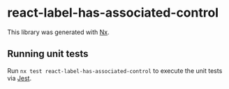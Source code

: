# react-label-has-associated-control

This library was generated with [Nx](https://nx.dev).

## Running unit tests

Run `nx test react-label-has-associated-control` to execute the unit tests via [Jest](https://jestjs.io).
